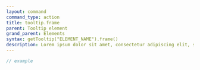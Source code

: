 ```yaml
---
layout: command
command_type: action
title: tooltip.frame
parent: Tooltip element
grand_parent: Elements
syntax: getTooltip("ELEMENT_NAME").frame()
description: Lorem ipsum dolor sit amet, consectetur adipiscing elit, sed do eiusmod tempor incididunt ut labore et dolore magna aliqua. Ut enim ad minim veniam, quis nostrud exercitation ullamco laboris nisi ut aliquip ex ea commodo consequat.
---
```


```javascript
// example
```